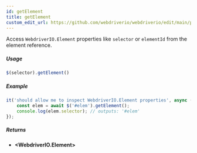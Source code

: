 ```yaml
---
id: getElement
title: getElement
custom_edit_url: https://github.com/webdriverio/webdriverio/edit/main/packages/webdriverio/src/commands/element/getElement.ts
---
```


Access `WebdriverIO.Element` properties like `selector` or `elementId` from the element reference.

##### Usage

```js
$(selector).getElement()
```

##### Example

```ts title="getElement.ts"
it('should allow me to inspect WebdriverIO.Element properties', async () => {
    const elem = await $('#elem').getElement();
    console.log(elem.selector); // outputs: '#elem'
});
```

##### Returns

- **&lt;WebdriverIO.Element&gt;**
    

